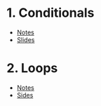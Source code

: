 # 1. Conditionals
* [Notes](https://cs50.harvard.edu/python/2022/notes/1/)
* [Slides](https://cdn.cs50.net/python/2022/x/lectures/1/lecture1.pdf)
# 2. Loops
* [Notes](https://cs50.harvard.edu/python/2022/notes/2/)
* [Sides](https://cdn.cs50.net/python/2022/x/lectures/2/lecture2.pdf)